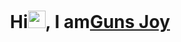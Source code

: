 <h1 align="center">
 Hi<img src="https://media.giphy.com/media/hvRJCLFzcasrR4ia7z/giphy.gif" width="28"/>, I am<a target="_blank" href="javascript:void(0)">Guns Joy</a>
 
</h1>
